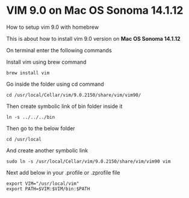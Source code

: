 # VIM 9.0 on Mac OS Sonoma 14.1.12

How to setup vim 9.0 with homebrew

This is about how to install vim 9.0 version on **Mac OS Sonoma 14.1.12**

On terminal enter the following commands

Install vim using brew command

    brew install vim
Go inside the folder using cd command

    cd /usr/local/Cellar/vim/9.0.2150/share/vim/vim90/
Then create symbolic link of bin folder inside it

    ln -s ../../../bin
Then go to the below folder

    cd /usr/local
And create another symbolic link

    sudo ln -s /usr/local/Cellar/vim/9.0.2150/share/vim/vim90 vim

Next add below in your .profile or .zprofile file

    export VIM="/usr/local/vim"
    export PATH=$VIM:$VIM/bin:$PATH

